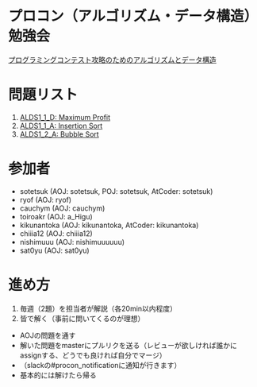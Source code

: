 # プロコン（アルゴリズム・データ構造）勉強会

[プログラミングコンテスト攻略のためのアルゴリズムとデータ構造](http://www.amazon.co.jp/dp/4839952957/ref=pd_lpo_sbs_dp_ss_3?pf_rd_p=187205609&pf_rd_s=lpo-top-stripe&pf_rd_t=201&pf_rd_i=4839942390&pf_rd_m=AN1VRQENFRJN5&pf_rd_r=13KZVTWSE06JN0HF2WRE)

# 問題リスト

1. [ALDS1_1_D: Maximum Profit](http://judge.u-aizu.ac.jp/onlinejudge/description.jsp?id=ALDS1_1_D)
2. [ALDS1_1_A: Insertion Sort](http://judge.u-aizu.ac.jp/onlinejudge/description.jsp?id=ALDS1_1_A)
3. [ALDS1_2_A: Bubble Sort](http://judge.u-aizu.ac.jp/onlinejudge/description.jsp?id=ALDS1_2_A)

# 参加者

- sotetsuk (AOJ: sotetsuk, POJ: sotetsuk, AtCoder: sotetsuk)
- ryof (AOJ: ryof)
- cauchym (AOJ: cauchym)
- toiroakr (AOJ: a_Higu)
- kikunantoka (AOJ: kikunantoka, AtCoder: kikunantoka)
- chiiia12 (AOJ: chiiia12)
- nishimuuu (AOJ: nishimuuuuuu)
- sat0yu (AOJ: sat0yu)

# 進め方

1. 毎週（2題）を担当者が解説（各20min以内程度）
2. 皆で解く（事前に問いてくるのが理想）
  - AOJの問題を通す
  - 解いた問題をmasterにプルリクを送る（レビューが欲しければ誰かにassignする、どうでも良ければ自分でマージ）
  - （slackの#procon_notificationに通知が行きます）
  - 基本的には解けたら帰る
